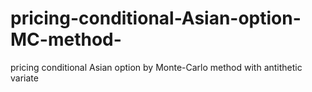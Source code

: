 # pricing-conditional-Asian-option-MC-method-
pricing conditional Asian option by Monte-Carlo method with antithetic variate
